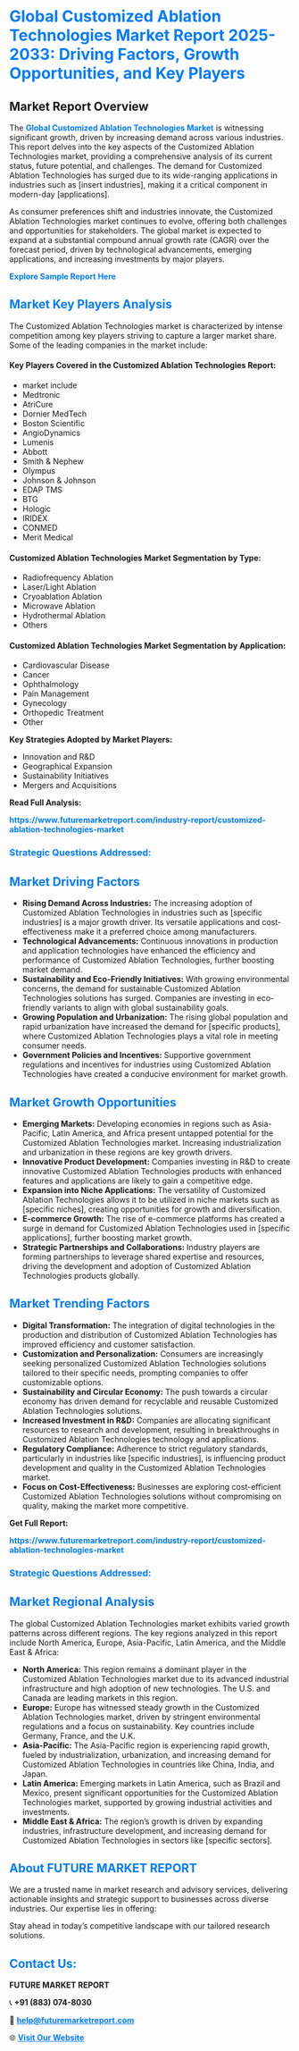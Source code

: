 <h1 style="color: #007BFF;">Global Customized Ablation Technologies Market Report 2025-2033: Driving Factors, Growth Opportunities, and Key Players</h1>

<section id="overview">
<h2>Market Report Overview</h2>
<p>The <a href="https://www.futuremarketreport.com/industry-report/customized-ablation-technologies-market" style="color: #007BFF; text-decoration: none;"><strong>Global Customized Ablation Technologies Market</strong></a> is witnessing significant growth, driven by increasing demand across various industries. This report delves into the key aspects of the Customized Ablation Technologies market, providing a comprehensive analysis of its current status, future potential, and challenges. The demand for Customized Ablation Technologies has surged due to its wide-ranging applications in industries such as [insert industries], making it a critical component in modern-day [applications].</p>
<p>As consumer preferences shift and industries innovate, the Customized Ablation Technologies market continues to evolve, offering both challenges and opportunities for stakeholders. The global market is expected to expand at a substantial compound annual growth rate (CAGR) over the forecast period, driven by technological advancements, emerging applications, and increasing investments by major players.</p>
</section>

<section id="overview">
<p><a href="https://www.futuremarketreport.com/request-sample/reportId=102524" style="color: #007BFF; text-decoration: none;"><strong>Explore Sample Report Here</strong></a></p>
</section>

<section id="key-players">
<h2 style="color: #007BFF;">Market Key Players Analysis</h2>
<p>The Customized Ablation Technologies market is characterized by intense competition among key players striving to capture a larger market share. Some of the leading companies in the market include:</p>
<h4>Key Players Covered in the Customized Ablation Technologies Report:</h4>
<ul><li>market include</li><li>Medtronic</li><li>AtriCure</li><li>Dornier MedTech</li><li>Boston Scientific</li><li>AngioDynamics</li><li>Lumenis</li><li>Abbott</li><li>Smith &amp; Nephew</li><li>Olympus</li><li>Johnson &amp; Johnson</li><li>EDAP TMS</li><li>BTG</li><li>Hologic</li><li>IRIDEX</li><li>CONMED</li><li>Merit Medical</li></ul>
<h4>Customized Ablation Technologies Market Segmentation by Type:</h4>
<ul><li>Radiofrequency Ablation</li><li>Laser/Light Ablation</li><li>Cryoablation Ablation</li><li>Microwave Ablation</li><li>Hydrothermal Ablation</li><li>Others</li></ul>

<h4>Customized Ablation Technologies Market Segmentation by Application:</h4>
<ul><li>Cardiovascular Disease</li><li>Cancer</li><li>Ophthalmology</li><li>Pain Management</li><li>Gynecology</li><li>Orthopedic Treatment</li><li>Other</li></ul>
<p><strong>Key Strategies Adopted by Market Players:</strong></p>
<ul>
<li>Innovation and R&D</li>
<li>Geographical Expansion</li>
<li>Sustainability Initiatives</li>
<li>Mergers and Acquisitions</li>
</ul>
</section>

<section>
<p><strong>Read Full Analysis: </strong></p><a href="https://www.futuremarketreport.com/industry-report/customized-ablation-technologies-market" style="color: #007BFF; text-decoration: none;"><strong>https://www.futuremarketreport.com/industry-report/customized-ablation-technologies-market</strong></a>
<h3 style="color: #007BFF;">Strategic Questions Addressed:</h3>
</section>

<section id="driving-factors">
<h2 style="color: #007BFF;">Market Driving Factors</h2>
<ul>
<li><strong>Rising Demand Across Industries:</strong> The increasing adoption of Customized Ablation Technologies in industries such as [specific industries] is a major growth driver. Its versatile applications and cost-effectiveness make it a preferred choice among manufacturers.</li>
<li><strong>Technological Advancements:</strong> Continuous innovations in production and application technologies have enhanced the efficiency and performance of Customized Ablation Technologies, further boosting market demand.</li>
<li><strong>Sustainability and Eco-Friendly Initiatives:</strong> With growing environmental concerns, the demand for sustainable Customized Ablation Technologies solutions has surged. Companies are investing in eco-friendly variants to align with global sustainability goals.</li>
<li><strong>Growing Population and Urbanization:</strong> The rising global population and rapid urbanization have increased the demand for [specific products], where Customized Ablation Technologies plays a vital role in meeting consumer needs.</li>
<li><strong>Government Policies and Incentives:</strong> Supportive government regulations and incentives for industries using Customized Ablation Technologies have created a conducive environment for market growth.</li>
</ul>
</section>

<section id="growth-opportunities">
<h2 style="color: #007BFF;">Market Growth Opportunities</h2>
<ul>
<li><strong>Emerging Markets:</strong> Developing economies in regions such as Asia-Pacific, Latin America, and Africa present untapped potential for the Customized Ablation Technologies market. Increasing industrialization and urbanization in these regions are key growth drivers.</li>
<li><strong>Innovative Product Development:</strong> Companies investing in R&D to create innovative Customized Ablation Technologies products with enhanced features and applications are likely to gain a competitive edge.</li>
<li><strong>Expansion into Niche Applications:</strong> The versatility of Customized Ablation Technologies allows it to be utilized in niche markets such as [specific niches], creating opportunities for growth and diversification.</li>
<li><strong>E-commerce Growth:</strong> The rise of e-commerce platforms has created a surge in demand for Customized Ablation Technologies used in [specific applications], further boosting market growth.</li>
<li><strong>Strategic Partnerships and Collaborations:</strong> Industry players are forming partnerships to leverage shared expertise and resources, driving the development and adoption of Customized Ablation Technologies products globally.</li>
</ul>
</section>

<section id="trending-factors">
<h2 style="color: #007BFF;">Market Trending Factors</h2>
<ul>
<li><strong>Digital Transformation:</strong> The integration of digital technologies in the production and distribution of Customized Ablation Technologies has improved efficiency and customer satisfaction.</li>
<li><strong>Customization and Personalization:</strong> Consumers are increasingly seeking personalized Customized Ablation Technologies solutions tailored to their specific needs, prompting companies to offer customizable options.</li>
<li><strong>Sustainability and Circular Economy:</strong> The push towards a circular economy has driven demand for recyclable and reusable Customized Ablation Technologies solutions.</li>
<li><strong>Increased Investment in R&D:</strong> Companies are allocating significant resources to research and development, resulting in breakthroughs in Customized Ablation Technologies technology and applications.</li>
<li><strong>Regulatory Compliance:</strong> Adherence to strict regulatory standards, particularly in industries like [specific industries], is influencing product development and quality in the Customized Ablation Technologies market.</li>
<li><strong>Focus on Cost-Effectiveness:</strong> Businesses are exploring cost-efficient Customized Ablation Technologies solutions without compromising on quality, making the market more competitive.</li>
</ul>
</section>

<section>
<p><strong>Get Full Report: </strong></p><a href="https://www.futuremarketreport.com/industry-report/customized-ablation-technologies-market" style="color: #007BFF; text-decoration: none;"><strong>https://www.futuremarketreport.com/industry-report/customized-ablation-technologies-market</strong></a>
<h3 style="color: #007BFF;">Strategic Questions Addressed:</h3>
</section>


<section id="regional-analysis">
<h2 style="color: #007BFF;">Market Regional Analysis</h2>
<p>The global Customized Ablation Technologies market exhibits varied growth patterns across different regions. The key regions analyzed in this report include North America, Europe, Asia-Pacific, Latin America, and the Middle East & Africa:</p>
<ul>
<li><strong>North America:</strong> This region remains a dominant player in the Customized Ablation Technologies market due to its advanced industrial infrastructure and high adoption of new technologies. The U.S. and Canada are leading markets in this region.</li>
<li><strong>Europe:</strong> Europe has witnessed steady growth in the Customized Ablation Technologies market, driven by stringent environmental regulations and a focus on sustainability. Key countries include Germany, France, and the U.K.</li>
<li><strong>Asia-Pacific:</strong> The Asia-Pacific region is experiencing rapid growth, fueled by industrialization, urbanization, and increasing demand for Customized Ablation Technologies in countries like China, India, and Japan.</li>
<li><strong>Latin America:</strong> Emerging markets in Latin America, such as Brazil and Mexico, present significant opportunities for the Customized Ablation Technologies market, supported by growing industrial activities and investments.</li>
<li><strong>Middle East & Africa:</strong> The region’s growth is driven by expanding industries, infrastructure development, and increasing demand for Customized Ablation Technologies in sectors like [specific sectors].</li>
</ul>
</section>

<footer>
<h2 style="color: #007BFF;">About FUTURE MARKET REPORT</h2>
<p>We are a trusted name in market research and advisory services, delivering actionable insights and strategic support to businesses across diverse industries. Our expertise lies in offering:</p>

<p>Stay ahead in today’s competitive landscape with our tailored research solutions.</p>

<h2 style="color: #007BFF;">Contact Us:</h2>
<p><strong>FUTURE MARKET REPORT</strong></p>
<p>📞 <strong>+91 (883) 074-8030</strong></p>
<p>📧 <strong><a href="mailto:help@futuremarketreport.com" style="color: #007BFF;">help@futuremarketreport.com</a></strong></p>
<p>🌐 <strong><a href="https://www.futuremarketreport.com/" style="color: #007BFF;">Visit Our Website</a></strong></p>
</footer>